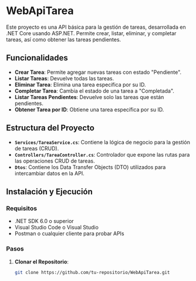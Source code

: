 # WebApiTarea

Este proyecto es una API básica para la gestión de tareas, desarrollada en .NET Core usando ASP.NET. Permite crear, listar, eliminar, y completar tareas, así como obtener las tareas pendientes.

## Funcionalidades
- **Crear Tarea**: Permite agregar nuevas tareas con estado "Pendiente".
- **Listar Tareas**: Devuelve todas las tareas.
- **Eliminar Tarea**: Elimina una tarea específica por su ID.
- **Completar Tarea**: Cambia el estado de una tarea a "Completada".
- **Listar Tareas Pendientes**: Devuelve solo las tareas que están pendientes.
- **Obtener Tarea por ID**: Obtiene una tarea específica por su ID.

## Estructura del Proyecto

- **`Services/TareaService.cs`**: Contiene la lógica de negocio para la gestión de tareas (CRUD).
- **`Controllers/TareaController.cs`**: Controlador que expone las rutas para las operaciones CRUD de tareas.
- **`Dtos`**: Contiene los Data Transfer Objects (DTO) utilizados para intercambiar datos en la API.

## Instalación y Ejecución

### Requisitos
- .NET SDK 6.0 o superior
- Visual Studio Code o Visual Studio
- Postman o cualquier cliente para probar APIs

### Pasos

1. **Clonar el Repositorio**:
   ```bash
   git clone https://github.com/tu-repositorio/WebApiTarea.git

